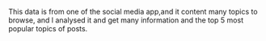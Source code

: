This data is from one of the social media app,and it content many topics to browse,
and l analysed it and get many information 
and the top 5 most popular topics of posts.

